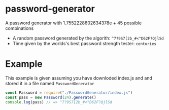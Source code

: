 # password-generator

A password generator with 1.7552228602634378e + 45 possible combinations

- A random password generated by the algorith: `^7?9S7[2b_#<"D62F?QjlSd` 
- Time given by the worlds's best password strength tester: `centuries`

# Example

This example is given assuming you have downloded index.js and and stored it in a file named `PasswordGenerator`
```js
const Password = require("./PasswordGenerator/index.js")
const pass = new Password(24).generate()
console.log(pass) // => ^7?9S7[2b_#<"D62F?QjlSd
```


